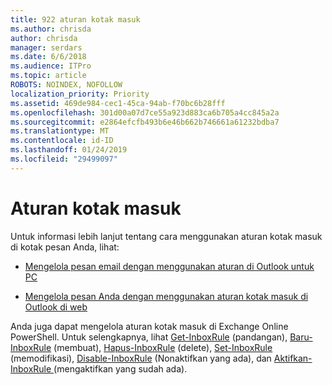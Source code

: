 ```yaml
---
title: 922 aturan kotak masuk
ms.author: chrisda
author: chrisda
manager: serdars
ms.date: 6/6/2018
ms.audience: ITPro
ms.topic: article
ROBOTS: NOINDEX, NOFOLLOW
localization_priority: Priority
ms.assetid: 469de984-cec1-45ca-94ab-f70bc6b28fff
ms.openlocfilehash: 301d00a07d7ce55a923d883ca6b705a4cc845a2a
ms.sourcegitcommit: e2864efcfb493b6e46b662b746661a61232bdba7
ms.translationtype: MT
ms.contentlocale: id-ID
ms.lasthandoff: 01/24/2019
ms.locfileid: "29499097"
---
```

# <a name="inbox-rules"></a>Aturan kotak masuk

Untuk informasi lebih lanjut tentang cara menggunakan aturan kotak masuk di kotak pesan Anda, lihat:
  
- [Mengelola pesan email dengan menggunakan aturan di Outlook untuk PC](https://support.office.com/article/c24f5dea-9465-4df4-ad17-a50704d66c59.aspx)
    
- [Mengelola pesan Anda dengan menggunakan aturan kotak masuk di Outlook di web](https://support.office.com/article/8400435c-f14e-4272-9004-1548bb1848f2.aspx)
    
Anda juga dapat mengelola aturan kotak masuk di Exchange Online PowerShell. Untuk selengkapnya, lihat [Get-InboxRule](https://docs.microsoft.com/powershell/module/exchange/mailboxes/get-inboxrule) (pandangan), [Baru-InboxRule](https://docs.microsoft.com/powershell/module/exchange/mailboxes/new-inboxrule) (membuat), [Hapus-InboxRule](https://docs.microsoft.com/powershell/module/exchange/mailboxes/remove-inboxrule) (delete), [Set-InboxRule](https://docs.microsoft.com/powershell/module/exchange/mailboxes/set-inboxrule) (memodifikasi), [Disable-InboxRule](https://docs.microsoft.com/powershell/module/exchange/mailboxes/disable-inboxrule) (Nonaktifkan yang ada), dan [Aktifkan-InboxRule ](https://docs.microsoft.com/powershell/module/exchange/mailboxes/enable-inboxrule)(mengaktifkan yang sudah ada). 
  

